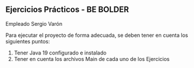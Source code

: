 ## Ejercicios Prácticos - BE BOLDER

Empleado Sergio Varón

Para ejecutar el proyecto de forma adecuada, se deben tener en cuenta los siguientes puntos:

1. Tener Java 19 configurado e instalado
2. Tener en cuenta los archivos Main de cada uno de los Ejercicios
